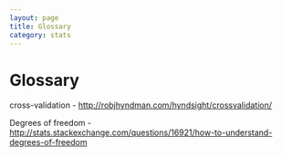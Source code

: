 ```yaml
---
layout: page
title: Glossary
category: stats
---
```


Glossary
===


cross-validation - http://robjhyndman.com/hyndsight/crossvalidation/

Degrees of freedom - http://stats.stackexchange.com/questions/16921/how-to-understand-degrees-of-freedom
